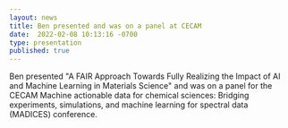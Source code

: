 ```yaml
---
layout: news
title: Ben presented and was on a panel at CECAM
date:  2022-02-08 10:13:16 -0700
type: presentation
published: true
---
```


Ben presented "A FAIR Approach Towards Fully Realizing the Impact of AI and Machine Learning in Materials Science" and was on a panel for the CECAM Machine actionable data for chemical sciences: Bridging experiments, simulations, and machine learning for spectral data (MADICES) conference.